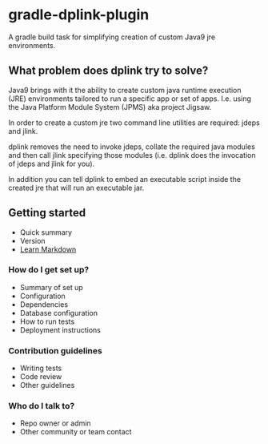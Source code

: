 # gradle-dplink-plugin #

A gradle build task for simplifying creation of custom Java9 jre environments.

## What problem does dplink try to solve? ##

Java9 brings with it the ability to create custom java runtime execution (JRE) environments tailored to run a specific
app or set of apps. I.e. using the Java Platform Module System (JPMS) aka project Jigsaw.

In order to create a custom jre two command line utilities are required: jdeps and jlink. 

dplink removes the need to invoke jdeps, collate the required java modules and then call jlink specifying those modules
(i.e. dplink does the invocation of jdeps and jlink for you). 

In addition you can tell dplink to embed an executable script inside the created jre that will run an executable
jar.

## Getting started ##


 

* Quick summary
* Version
* [Learn Markdown](https://bitbucket.org/tutorials/markdowndemo)

### How do I get set up? ###

* Summary of set up
* Configuration
* Dependencies
* Database configuration
* How to run tests
* Deployment instructions

### Contribution guidelines ###

* Writing tests
* Code review
* Other guidelines

### Who do I talk to? ###

* Repo owner or admin
* Other community or team contact